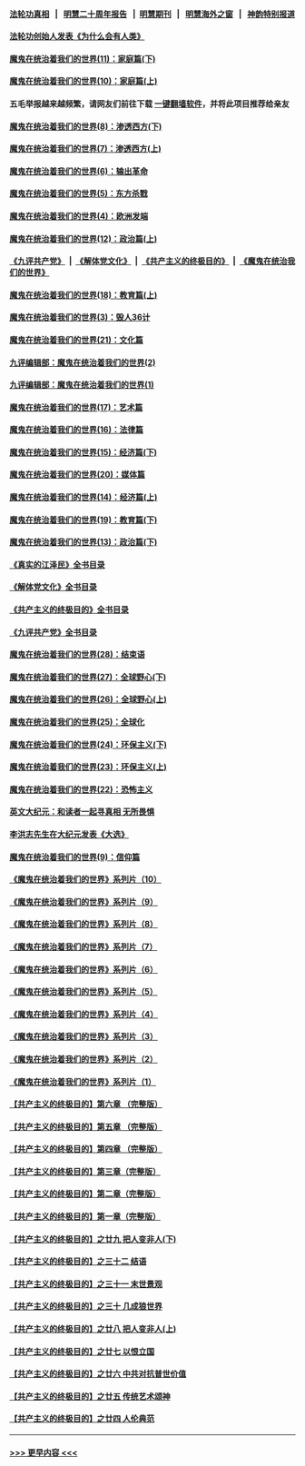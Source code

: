 #### [法轮功真相](https://github.com/gfw-breaker/truth/blob/master/README.md?t=0) &nbsp;&nbsp;|&nbsp;&nbsp; [明慧二十周年报告](https://github.com/gfw-breaker/mh-reports/blob/master/README.md?t=0) &nbsp;&nbsp;|&nbsp;&nbsp;[明慧期刊](https://github.com/gfw-breaker/mh-qikan) &nbsp;&nbsp;|&nbsp;&nbsp; [明慧海外之窗](https://github.com/gfw-breaker/mh-news/blob/master/README.md?t=0) &nbsp;&nbsp;|&nbsp;&nbsp; [神韵特别报道](https://github.com/gfw-breaker/mh-news/blob/master/shenyun.md?t=0)
#### [法轮功创始人发表《为什么会有人类》](../pages/nsc422/n13912117.md?t=02160043) 
#### [魔鬼在统治着我们的世界(11)：家庭篇(下)](../pages/nsc422/n10440961.md?t=02160043) 
#### [魔鬼在统治着我们的世界(10)：家庭篇(上)](../pages/nsc422/n10435448.md?t=02160043) 
#### 五毛举报越来越频繁，请网友们前往下载 [一键翻墙软件](https://github.com/gfw-breaker/ssr-accounts)，并将此项目推荐给亲友
#### [魔鬼在统治着我们的世界(8)：渗透西方(下)](../pages/nsc422/n10429603.md?t=02160043) 
#### [魔鬼在统治着我们的世界(7)：渗透西方(上)](../pages/nsc422/n10426013.md?t=02160043) 
#### [魔鬼在统治着我们的世界(6)：输出革命](../pages/nsc422/n10421536.md?t=02160043) 
#### [魔鬼在统治着我们的世界(5)：东方杀戮](../pages/nsc422/n10417707.md?t=02160043) 
#### [魔鬼在统治着我们的世界(4)：欧洲发端](../pages/nsc422/n10414890.md?t=02160043) 
#### [魔鬼在统治着我们的世界(12)：政治篇(上)](../pages/nsc422/n10444576.md?t=02160043) 
#### [《九评共产党》](https://github.com/begood0513/9ping.md/blob/master/README.md) &nbsp;|&nbsp; [《解体党文化》](../../../../jtdwh.md/blob/master/README.md)  &nbsp;|&nbsp; [《共产主义的终极目的》](../../../../gczydzjmd.md/blob/master/README.md) &nbsp;|&nbsp; [《魔鬼在统治我们的世界》](../../../../mgztzwmdsj.md/blob/master/README.md) 
#### [魔鬼在统治着我们的世界(18)：教育篇(上)](../pages/nsc422/n10526970.md?t=02160043) 
#### [魔鬼在统治着我们的世界(3)：毁人36计](../pages/nsc422/n10411583.md?t=02160043) 
#### [魔鬼在统治着我们的世界(21)：文化篇](../pages/nsc422/n10597706.md?t=02160043) 
#### [九评编辑部：魔鬼在统治着我们的世界(2)](../pages/nsc422/n10410036.md?t=02160043) 
#### [九评编辑部：魔鬼在统治着我们的世界(1)](../pages/nsc422/n10406825.md?t=02160043) 
#### [魔鬼在统治着我们的世界(17)：艺术篇](../pages/nsc422/n10499093.md?t=02160043) 
#### [魔鬼在统治着我们的世界(16)：法律篇](../pages/nsc422/n10485969.md?t=02160043) 
#### [魔鬼在统治着我们的世界(15)：经济篇(下)](../pages/nsc422/n10469975.md?t=02160043) 
#### [魔鬼在统治着我们的世界(20)：媒体篇](../pages/nsc422/n10586579.md?t=02160043) 
#### [魔鬼在统治着我们的世界(14)：经济篇(上)](../pages/nsc422/n10457370.md?t=02160043) 
#### [魔鬼在统治着我们的世界(19)：教育篇(下)](../pages/nsc422/n10564808.md?t=02160043) 
#### [魔鬼在统治着我们的世界(13)：政治篇(下)](../pages/nsc422/n10448270.md?t=02160043) 
#### [《真实的江泽民》全书目录](../pages/nsc422/n13721399.md?t=02160043) 
#### [《解体党文化》全书目录](../pages/nsc422/n13721157.md?t=02160043) 
#### [《共产主义的终极目的》全书目录](../pages/nsc422/n13721048.md?t=02160043) 
#### [《九评共产党》全书目录](../pages/nsc422/n13708085.md?t=02160043) 
#### [魔鬼在统治着我们的世界(28)：结束语](../pages/nsc422/n10936246.md?t=02160043) 
#### [魔鬼在统治着我们的世界(27)：全球野心(下)](../pages/nsc422/n10928319.md?t=02160043) 
#### [魔鬼在统治着我们的世界(26)：全球野心(上)](../pages/nsc422/n10900318.md?t=02160043) 
#### [魔鬼在统治着我们的世界(25)：全球化](../pages/nsc422/n10788205.md?t=02160043) 
#### [魔鬼在统治着我们的世界(24)：环保主义(下)](../pages/nsc422/n10695307.md?t=02160043) 
#### [魔鬼在统治着我们的世界(23)：环保主义(上)](../pages/nsc422/n10688613.md?t=02160043) 
#### [魔鬼在统治着我们的世界(22)：恐怖主义](../pages/nsc422/n10614727.md?t=02160043) 
#### [英文大纪元：和读者一起寻真相 无所畏惧](../pages/nsc422/n12542027.md?t=02160043) 
#### [李洪志先生在大纪元发表《大选》](../pages/nsc422/n12534746.md?t=02160043) 
#### [魔鬼在统治着我们的世界(9)：信仰篇](../pages/nsc422/n10432159.md?t=02160043) 
#### [《魔鬼在统治着我们的世界》系列片（10）](../pages/nsc422/n12292670.md?t=02160043) 
#### [《魔鬼在统治着我们的世界》系列片（9）](../pages/nsc422/n12290859.md?t=02160043) 
#### [《魔鬼在统治着我们的世界》系列片（8）](../pages/nsc422/n12287445.md?t=02160043) 
#### [《魔鬼在统治着我们的世界》系列片（7）](../pages/nsc422/n12283425.md?t=02160043) 
#### [《魔鬼在统治着我们的世界》系列片（6）](../pages/nsc422/n12282314.md?t=02160043) 
#### [《魔鬼在统治着我们的世界》系列片（5）](../pages/nsc422/n12281419.md?t=02160043) 
#### [《魔鬼在统治着我们的世界》系列片（4）](../pages/nsc422/n12274024.md?t=02160043) 
#### [《魔鬼在统治着我们的世界》系列片（3）](../pages/nsc422/n12271322.md?t=02160043) 
#### [《魔鬼在统治着我们的世界》系列片（2）](../pages/nsc422/n12269049.md?t=02160043) 
#### [《魔鬼在统治着我们的世界》系列片（1）](../pages/nsc422/n12267575.md?t=02160043) 
#### [【共产主义的终极目的】第六章 （完整版）](../pages/nsc422/n11428913.md?t=02160043) 
#### [【共产主义的终极目的】第五章 （完整版）](../pages/nsc422/n11428912.md?t=02160043) 
#### [【共产主义的终极目的】第四章 （完整版）](../pages/nsc422/n11428907.md?t=02160043) 
#### [【共产主义的终极目的】第三章（完整版）](../pages/nsc422/n11428848.md?t=02160043) 
#### [【共产主义的终极目的】第二章（完整版）](../pages/nsc422/n11428831.md?t=02160043) 
#### [【共产主义的终极目的】第一章（完整版）](../pages/nsc422/n11417651.md?t=02160043) 
#### [【共产主义的终极目的】之廿九 把人变非人(下)](../pages/nsc422/n11344140.md?t=02160043) 
#### [【共产主义的终极目的】之三十二 结语](../pages/nsc422/n11360535.md?t=02160043) 
#### [【共产主义的终极目的】之三十一 末世景观](../pages/nsc422/n11351129.md?t=02160043) 
#### [【共产主义的终极目的】之三十 几成狼世界](../pages/nsc422/n11348280.md?t=02160043) 
#### [【共产主义的终极目的】之廿八 把人变非人(上)](../pages/nsc422/n11340492.md?t=02160043) 
#### [【共产主义的终极目的】之廿七 以恨立国](../pages/nsc422/n11336944.md?t=02160043) 
#### [【共产主义的终极目的】之廿六 中共对抗普世价值](../pages/nsc422/n11324785.md?t=02160043) 
#### [【共产主义的终极目的】之廿五 传统艺术颂神](../pages/nsc422/n11296396.md?t=02160043) 
#### [【共产主义的终极目的】之廿四 人伦典范](../pages/nsc422/n11296397.md?t=02160043) 

----
#### [ >>> 更早内容 <<< ](../indexes/nsc422-earlier.md)
